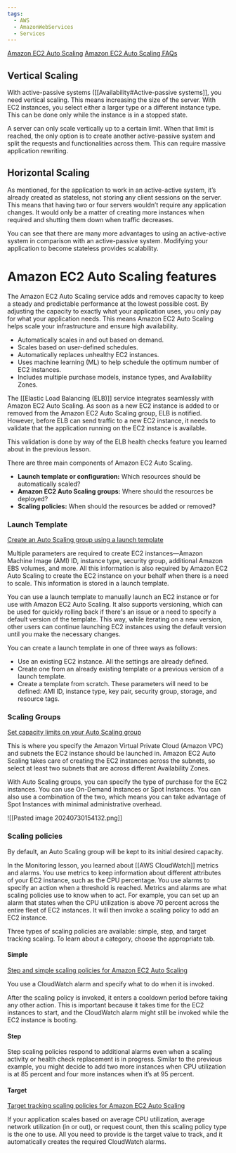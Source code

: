 ```yaml
---
tags:
  - AWS
  - AmazonWebServices
  - Services
---
```


[Amazon EC2 Auto Scaling](https://aws.amazon.com/ec2/autoscaling/)
[Amazon EC2 Auto Scaling FAQs](https://aws.amazon.com/ec2/autoscaling/faqs/)
## Vertical Scaling 

With active-passive systems ([[Availability#Active-passive systems]], you need vertical scaling. This means increasing the size of the server. With EC2 instances, you select either a larger type or a different instance type. This can be done only while the instance is in a stopped state.

A server can only scale vertically up to a certain limit. When that limit is reached, the only option is to create another active-passive system and split the requests and functionalities across them. This can require massive application rewriting.
## Horizontal Scaling

As mentioned, for the application to work in an active-active system, it’s already created as stateless, not storing any client sessions on the server. This means that having two or four servers wouldn’t require any application changes. It would only be a matter of creating more instances when required and shutting them down when traffic decreases.

You can see that there are many more advantages to using an active-active system in comparison with an active-passive system. Modifying your application to become stateless provides scalability.

# Amazon EC2 Auto Scaling features

The Amazon EC2 Auto Scaling service adds and removes capacity to keep a steady and predictable performance at the lowest possible cost. By adjusting the capacity to exactly what your application uses, you only pay for what your application needs. This means Amazon EC2 Auto Scaling helps scale your infrastructure and ensure high availability.

- Automatically scales in and out based on demand.
- Scales based on user-defined schedules.
- Automatically replaces unhealthy EC2 instances.
- Uses machine learning (ML) to help schedule the optimum number of EC2 instances.
- Includes multiple purchase models, instance types, and Availability Zones.


The [[Elastic Load Balancing (ELB)]] service integrates seamlessly with Amazon EC2 Auto Scaling. As soon as a new EC2 instance is added to or removed from the Amazon EC2 Auto Scaling group, ELB is notified. However, before ELB can send traffic to a new EC2 instance, it needs to validate that the application running on the EC2 instance is available.  
  
This validation is done by way of the ELB health checks feature you learned about in the previous lesson.


  
There are three main components of Amazon EC2 Auto Scaling.
- **Launch template or configuration:** Which resources should be automatically scaled?
- **Amazon EC2 Auto Scaling groups:** Where should the resources be deployed?
- **Scaling policies:** When should the resources be added or removed?

### Launch Template

[Create an Auto Scaling group using a launch template](https://docs.aws.amazon.com/autoscaling/ec2/userguide/create-asg-launch-template.html)

Multiple parameters are required to create EC2 instances—Amazon Machine Image (AMI) ID, instance type, security group, additional Amazon EBS volumes, and more. All this information is also required by Amazon EC2 Auto Scaling to create the EC2 instance on your behalf when there is a need to scale. This information is stored in a launch template.

You can use a launch template to manually launch an EC2 instance or for use with Amazon EC2 Auto Scaling. It also supports versioning, which can be used for quickly rolling back if there's an issue or a need to specify a default version of the template. This way, while iterating on a new version, other users can continue launching EC2 instances using the default version until you make the necessary changes.

You can create a launch template in one of three ways as follows:
- Use an existing EC2 instance. All the settings are already defined.
- Create one from an already existing template or a previous version of a launch template.
- Create a template from scratch. These parameters will need to be defined: AMI ID, instance type, key pair, security group, storage, and resource tags.

### Scaling Groups

[Set capacity limits on your Auto Scaling group](https://docs.aws.amazon.com/autoscaling/ec2/userguide/asg-capacity-limits.html)

This is where you specify the Amazon Virtual Private Cloud (Amazon VPC) and subnets the EC2 instance should be launched in. Amazon EC2 Auto Scaling takes care of creating the EC2 instances across the subnets, so select at least two subnets that are across different Availability Zones.

With Auto Scaling groups, you can specify the type of purchase for the EC2 instances. You can use On-Demand Instances or Spot Instances. You can also use a combination of the two, which means you can take advantage of Spot Instances with minimal administrative overhead.

![[Pasted image 20240730154132.png]]

### Scaling policies

By default, an Auto Scaling group will be kept to its initial desired capacity.

In the Monitoring lesson, you learned about [[AWS CloudWatch]] metrics and alarms. You use metrics to keep information about different attributes of your EC2 instance, such as the CPU percentage. You use alarms to specify an action when a threshold is reached. Metrics and alarms are what scaling policies use to know when to act. For example, you can set up an alarm that states when the CPU utilization is above 70 percent across the entire fleet of EC2 instances. It will then invoke a scaling policy to add an EC2 instance.

Three types of scaling policies are available: simple, step, and target tracking scaling. To learn about a category, choose the appropriate tab.

#### Simple 

[Step and simple scaling policies for Amazon EC2 Auto Scaling](https://docs.aws.amazon.com/autoscaling/ec2/userguide/as-scaling-simple-step.html)

You use a CloudWatch alarm and specify what to do when it is invoked.

After the scaling policy is invoked, it enters a cooldown period before taking any other action. This is important because it takes time for the EC2 instances to start, and the CloudWatch alarm might still be invoked while the EC2 instance is booting.

#### Step 

Step scaling policies respond to additional alarms even when a scaling activity or health check replacement is in progress. Similar to the previous example, you might decide to add two more instances when CPU utilization is at 85 percent and four more instances when it’s at 95 percent.

#### Target 

[Target tracking scaling policies for Amazon EC2 Auto Scaling](https://docs.aws.amazon.com/autoscaling/ec2/userguide/as-scaling-target-tracking.html)

If your application scales based on average CPU utilization, average network utilization (in or out), or request count, then this scaling policy type is the one to use. All you need to provide is the target value to track, and it automatically creates the required CloudWatch alarms.